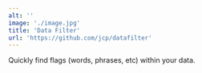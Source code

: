 ```yaml
---
alt: ''
image: './image.jpg'
title: 'Data Filter'
url: 'https://github.com/jcp/datafilter'
---
```


Quickly find flags (words, phrases, etc) within your data.
